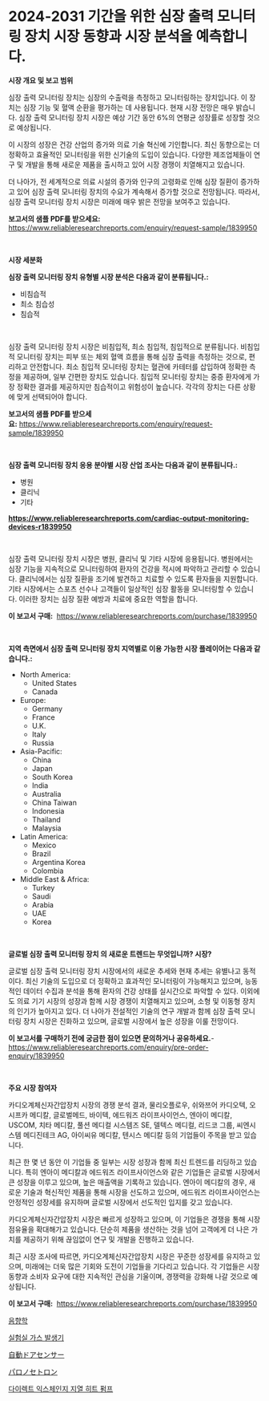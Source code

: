 <p><h1>2024-2031 기간을 위한 심장 출력 모니터링 장치 시장 동향과 시장 분석을 예측합니다.</h1></p><p><strong>시장 개요 및 보고 범위</strong></p>
<p><p>심장 출력 모니터링 장치는 심장의 수출력을 측정하고 모니터링하는 장치입니다. 이 장치는 심장 기능 및 혈액 순환을 평가하는 데 사용됩니다. 현재 시장 전망은 매우 밝습니다. 심장 출력 모니터링 장치 시장은 예상 기간 동안 6%의 연평균 성장률로 성장할 것으로 예상됩니다. </p><p>이 시장의 성장은 건강 산업의 증가와 의료 기술 혁신에 기인합니다. 최신 동향으로는 더 정확하고 효율적인 모니터링을 위한 신기술의 도입이 있습니다. 다양한 제조업체들이 연구 및 개발을 통해 새로운 제품을 출시하고 있어 시장 경쟁이 치열해지고 있습니다.</p><p>더 나아가, 전 세계적으로 의료 시설의 증가와 인구의 고령화로 인해 심장 질환이 증가하고 있어 심장 출력 모니터링 장치의 수요가 계속해서 증가할 것으로 전망됩니다. 따라서, 심장 출력 모니터링 장치 시장은 미래에 매우 밝은 전망을 보여주고 있습니다.</p></p>
<p><strong>보고서의 샘플 PDF를 받으세요:</strong> <a href="https://www.reliableresearchreports.com/enquiry/request-sample/1839950">https://www.reliableresearchreports.com/enquiry/request-sample/1839950</a></p>
<p>&nbsp;</p>
<p><strong>시장 세분화</strong></p>
<p><strong>심장 출력 모니터링 장치 유형별 시장 분석은 다음과 같이 분류됩니다.:</strong></p>
<p><ul><li>비침습적</li><li>최소 침습성</li><li>침습적</li></ul></p>
<p>&nbsp;</p>
<p><p>심장 출력 모니터링 장치 시장은 비침입적, 최소 침입적, 침입적으로 분류됩니다. 비침입적 모니터링 장치는 피부 또는 체외 혈액 흐름을 통해 심장 출력을 측정하는 것으로, 편리하고 안전합니다. 최소 침입적 모니터링 장치는 혈관에 카테터를 삽입하여 정확한 측정을 제공하며, 일부 간편한 장치도 있습니다. 침입적 모니터링 장치는 중증 환자에게 가장 정확한 결과를 제공하지만 침습적이고 위험성이 높습니다. 각각의 장치는 다른 상황에 맞게 선택되어야 합니다.</p></p>
<p><strong>보고서의 샘플 PDF를 받으세요:</strong>&nbsp;<a href="https://www.reliableresearchreports.com/enquiry/request-sample/1839950">https://www.reliableresearchreports.com/enquiry/request-sample/1839950</a></p>
<p>&nbsp;</p>
<p><strong> 심장 출력 모니터링 장치 응용 분야별 시장 산업 조사는 다음과 같이 분류됩니다.:</strong></p>
<p><ul><li>병원</li><li>클리닉</li><li>기타</li></ul></p>
<p><strong><a href="https://www.reliableresearchreports.com/cardiac-output-monitoring-devices-r1839950">https://www.reliableresearchreports.com/cardiac-output-monitoring-devices-r1839950</a></strong></p>
<p>&nbsp;</p>
<p><p>심장 출력 모니터링 장치 시장은 병원, 클리닉 및 기타 시장에 응용됩니다. 병원에서는 심장 기능을 지속적으로 모니터링하여 환자의 건강을 적시에 파악하고 관리할 수 있습니다. 클리닉에서는 심장 질환을 조기에 발견하고 치료할 수 있도록 환자들을 지원합니다. 기타 시장에서는 스포츠 선수나 고객들이 일상적인 심장 활동을 모니터링할 수 있습니다. 이러한 장치는 심장 질환 예방과 치료에 중요한 역할을 합니다.</p></p>
<p><strong>이 보고서 구매:</strong>&nbsp; <a href="https://www.reliableresearchreports.com/purchase/1839950">https://www.reliableresearchreports.com/purchase/1839950</a></p>
<p>&nbsp;</p>
<p><strong>지역 측면에서 심장 출력 모니터링 장치 지역별로 이용 가능한 시장 플레이어는 다음과 같습니다.:</strong></p>
<p><ul>
    <li>
        North America:
        <ul>
            <li>United States</li>
            <li>Canada</li>
        </ul>
    </li>
    <li>
        Europe:
        <ul>
            <li>Germany</li>
            <li>France</li>
            <li>U.K.</li>
            <li>Italy</li>
            <li>Russia</li>
        </ul>
    </li>
    <li>
        Asia-Pacific:
        <ul>
            <li>China</li>
            <li>Japan</li>
            <li>South Korea</li>
            <li>India</li>
            <li>Australia</li>
            <li>China Taiwan</li>
            <li>Indonesia</li>
            <li>Thailand</li>
            <li>Malaysia</li>
        </ul>
    </li>
    <li>
        Latin America:
        <ul>
            <li>Mexico</li>
            <li>Brazil</li>
            <li>Argentina Korea</li>
            <li>Colombia</li>
        </ul>
    </li>
    <li>
        Middle East & Africa:
        <ul>
            <li>Turkey</li>
            <li>Saudi</li>
            <li>Arabia</li>
            <li>UAE</li>
            <li>Korea</li>
        </ul>
    </li>
    </ul></p>
<p>&nbsp;</p>
<p><strong>글로벌 심장 출력 모니터링 장치 의 새로운 트렌드는 무엇입니까? 시장?</strong></p>
<p><p>글로벌 심장 출력 모니터링 장치 시장에서의 새로운 추세와 현재 추세는 유별나고 동적이다. 최신 기술의 도입으로 더 정확하고 효과적인 모니터링이 가능해지고 있으며, 능동적인 데이터 수집과 분석을 통해 환자의 건강 상태를 실시간으로 파악할 수 있다. 이외에도 의료 기기 시장의 성장과 함께 시장 경쟁이 치열해지고 있으며, 소형 및 이동형 장치의 인기가 높아지고 있다. 더 나아가 전설적인 기술의 연구 개발과 함께 심장 출력 모니터링 장치 시장은 진화하고 있으며, 글로벌 시장에서 높은 성장을 이룰 전망이다.</p></p>
<p><strong>이 보고서를 구매하기 전에 궁금한 점이 있으면 문의하거나 공유하세요.</strong>- <a href="https://www.reliableresearchreports.com/enquiry/pre-order-enquiry/1839950">https://www.reliableresearchreports.com/enquiry/pre-order-enquiry/1839950</a></p>
<p>&nbsp;</p>
<p><strong>주요 시장 참여자</strong></p>
<p><p>카디오계체신자간압장치 시장의 경쟁 분석 결과, 물리오플로우, 쉬와쯔어 카디오텍, 오시프카 메디칼, 글로벌메드, 바이텍, 에드워즈 라이프사이언스, 엔아이 메디칼, USCOM, 치타 메디칼, 풀션 메디컬 시스템즈 SE, 델텍스 메디컬, 리드코 그룹, 씨엔시스템 메디진테크 AG, 아이씨유 메디칼, 텐시스 메디칼 등의 기업들이 주목을 받고 있습니다. </p><p>최근 한 몇 년 동안 이 기업들 중 일부는 시장 성장과 함께 최신 트렌드를 리딩하고 있습니다. 특히 엔아이 메디칼과 에드워즈 라이프사이언스와 같은 기업들은 글로벌 시장에서 큰 성장을 이루고 있으며, 높은 매출액을 기록하고 있습니다. 엔아이 메디칼의 경우, 새로운 기술과 혁신적인 제품을 통해 시장을 선도하고 있으며, 에드워즈 라이프사이언스는 안정적인 성장세를 유지하며 글로벌 시장에서 선도적인 입지를 갖고 있습니다.</p><p>카디오계체신자간압장치 시장은 빠르게 성장하고 있으며, 이 기업들은 경쟁을 통해 시장 점유율을 확대해가고 있습니다. 단순히 제품을 생산하는 것을 넘어 고객에게 더 나은 가치를 제공하기 위해 끊임없이 연구 및 개발을 진행하고 있습니다.</p><p>최근 시장 조사에 따르면, 카디오계체신자간압장치 시장은 꾸준한 성장세를 유지하고 있으며, 미래에는 더욱 많은 기회와 도전이 기업들을 기다리고 있습니다. 각 기업들은 시장 동향과 소비자 요구에 대한 지속적인 관심을 기울이며, 경쟁력을 강화해 나갈 것으로 예상됩니다.</p></p>
<p><strong>이 보고서 구매:</strong>&nbsp;&nbsp;<a href="https://www.reliableresearchreports.com/purchase/1839950">https://www.reliableresearchreports.com/purchase/1839950</a></p>
<p><p><a href="https://github.com/fredrickeglers/Market-Research-Report-List-1/blob/main/263416322862.md">음향학</a></p><p><a href="https://medium.com/@jewelmohr02/%EC%97%B0%EA%B5%AC%EC%8B%A4-%EA%B0%80%EC%8A%A4-%EB%B0%9C%EC%A0%84%EA%B8%B0-%EC%8B%9C%EC%9E%A5-%EC%A0%84%EB%A7%9D-%EC%82%B0%EC%97%85-%EA%B0%9C%EC%9A%94-%EB%B0%8F-%EC%98%88%EC%B8%A1-2024%EB%85%84%EB%B6%80%ED%84%B0-2031%EB%85%84%EA%B9%8C%EC%A7%80-3e9fe3eb7d51">실험실 가스 발생기</a></p><p><a href="https://github.com/efcvopdgkdx128/Market-Research-Report-List-1/blob/main/222097424818.md">自動ドアセンサー</a></p><p><a href="https://medium.com/@ronaldowens626/%E3%83%91%E3%83%AD%E3%83%8E%E3%82%BB%E3%83%88%E3%83%AD%E3%83%B3%E5%B8%82%E5%A0%B4%E3%83%AC%E3%83%9D%E3%83%BC%E3%83%88%E3%81%AF-%E3%81%93%E3%81%AE%E5%B8%82%E5%A0%B4%E3%81%AE%E6%9C%80%E6%96%B0%E3%81%AE%E3%83%88%E3%83%AC%E3%83%B3%E3%83%89%E3%81%A8%E6%88%90%E9%95%B7%E6%A9%9F%E4%BC%9A%E3%82%92%E6%98%8E%E3%82%89%E3%81%8B%E3%81%AB%E3%81%97%E3%81%BE%E3%81%99-79b259d6b412">パロノセトロン</a></p><p><a href="https://medium.com/@rowanmaggio/%EC%A7%81%EC%A0%91-%EA%B5%90%ED%99%98-%EC%A7%80%EC%97%B4-%ED%9E%88%ED%8A%B8-%ED%8E%8C%ED%94%84-%EC%8B%9C%EC%9E%A5-%EA%B7%9C%EB%AA%A8-%EC%8B%9C%EC%9E%A5-%EC%A0%84%EB%A7%9D-%EB%B0%8F-%EC%8B%9C%EC%9E%A5-%EC%98%88%EC%B8%A1-2024%EB%85%84%EB%B6%80%ED%84%B0-2031%EB%85%84%EA%B9%8C%EC%A7%80-a46994d5b226">다이렉트 익스체인지 지열 히트 펌프</a></p></p>